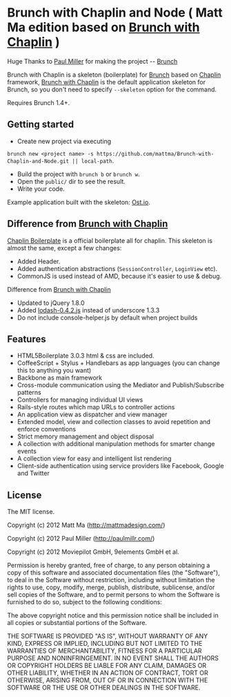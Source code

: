 # Brunch with Chaplin and Node ( Matt Ma edition based on [Brunch with Chaplin](https://github.com/paulmillr/brunch-with-chaplin) )

Huge Thanks to [Paul Miller](https://github.com/paulmillr) for making the project -- [Brunch](http://brunch.io/)

Brunch with Chaplin is a skeleton (boilerplate) for [Brunch](http://brunch.io)
based on [Chaplin](https://github.com/chaplinjs/chaplin) framework,
[Brunch with Chaplin](https://github.com/paulmillr/brunch-with-chaplin) is the default application skeleton for Brunch, so you don't need to specify `--skeleton` option for the command.

Requires Brunch 1.4+.

## Getting started
* Create new project via executing

`brunch new <project name> -s https://github.com/mattma/Brunch-with-Chaplin-and-Node.git || local-path`.

* Build the project with `brunch b` or `brunch w`.
* Open the `public/` dir to see the result.
* Write your code.

Example application built with the skeleton:
[Ost.io](https://github.com/paulmillr/ostio).


## Difference from [Brunch with Chaplin](https://github.com/paulmillr/brunch-with-chaplin)

[Chaplin Boilerplate](https://github.com/chaplinjs/chaplin-boilerplate)
is a official boilerplate all for chaplin. This skeleton is almost the same,
except a few changes:

* Added Header.
* Added authentication abstractions (`SessionController`, `LoginView` etc).
* CommonJS is used instead of AMD, because it's easier to use & debug.

Difference from [Brunch with Chaplin](https://github.com/paulmillr/brunch-with-chaplin)

* Updated to jQuery 1.8.0
* Added [lodash-0.4.2.js](http://lodash.com) instead of underscore 1.3.3
* Do not include console-helper.js by default when project builds

## Features
* HTML5Boilerplate 3.0.3 html & css are included.
* CoffeeScript + Stylus + Handlebars as app languages
(you can change this to anything you want)
* Backbone as main framework
* Cross-module communication using the Mediator and Publish/Subscribe patterns
* Controllers for managing individual UI views
* Rails-style routes which map URLs to controller actions
* An application view as dispatcher and view manager
* Extended model, view and collection classes to avoid repetition and
enforce conventions
* Strict memory management and object disposal
* A collection with additional manipulation methods for smarter change events
* A collection view for easy and intelligent list rendering
* Client-side authentication using service providers like Facebook, Google
and Twitter

## License
The MIT license.

Copyright (c) 2012 Matt Ma (http://mattmadesign.com/)

Copyright (c) 2012 Paul Miller (http://paulmillr.com/)

Copyright (c) 2012 Moviepilot GmbH, 9elements GmbH et al.

Permission is hereby granted, free of charge, to any person obtaining a copy of
this software and associated documentation files (the "Software"), to deal in
the Software without restriction, including without limitation the rights to
use, copy, modify, merge, publish, distribute, sublicense, and/or sell copies
of the Software, and to permit persons to whom the Software is furnished to do
so, subject to the following conditions:

The above copyright notice and this permission notice shall be included in all
copies or substantial portions of the Software.

THE SOFTWARE IS PROVIDED "AS IS", WITHOUT WARRANTY OF ANY KIND, EXPRESS OR
IMPLIED, INCLUDING BUT NOT LIMITED TO THE WARRANTIES OF MERCHANTABILITY,
FITNESS FOR A PARTICULAR PURPOSE AND NONINFRINGEMENT. IN NO EVENT SHALL THE
AUTHORS OR COPYRIGHT HOLDERS BE LIABLE FOR ANY CLAIM, DAMAGES OR OTHER
LIABILITY, WHETHER IN AN ACTION OF CONTRACT, TORT OR OTHERWISE, ARISING FROM,
OUT OF OR IN CONNECTION WITH THE SOFTWARE OR THE USE OR OTHER DEALINGS IN THE
SOFTWARE.
